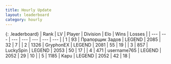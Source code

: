 ```yaml
---
title: Hourly Update
layout: leaderboard
category: hourly
---
```


{: .leaderboard}
| Rank | LV | Player | Division | Elo | Wins | Losses |
| --- | --- | --- | --- | --- | --- | --- |
| <span data-change="1">1</span> | 93 | <span title="ID: 612521">Прапорщик Задов</span> | LEGEND | <span data-change="24">2085</span> | <span data-change="4">32</span> | <span data-change="1">7</span> |
| <span data-change="-1">2</span> | 1326 | <span title="ID: 315148">GryphonEX</span> | LEGEND | <span data-change="-45">2081</span> | <span data-change="6">55</span> | <span data-change="7">19</span> |
| <span data-change="0">3</span> | 857 | <span title="ID: 498412">LuckySpin</span> | LEGEND | <span data-change="0">2053</span> | <span data-change="0">50</span> | <span data-change="0">17</span> |
| <span data-change="0">4</span> | 471 | <span title="ID: 188640">username765</span> | LEGEND | <span data-change="0">2052</span> | <span data-change="0">29</span> | <span data-change="0">10</span> |
| <span data-change="0">5</span> | 1185 | <span title="ID: 204953">Kapu</span> | LEGEND | <span data-change="0">2052</span> | <span data-change="0">42</span> | <span data-change="0">18</span> |
